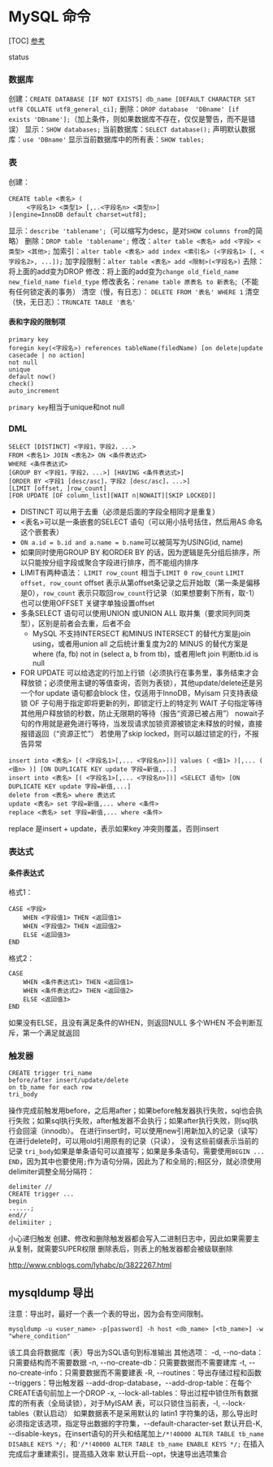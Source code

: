 # MySQL 命令
[TOC]
[参考](https://dev.mysql.com/doc/refman/5.7/en/sql-syntax.html)

status

### 数据库
创建：`CREATE DATABASE [IF NOT EXISTS] db_name [DEFAULT CHARACTER SET utf8 COLLATE utf8_general_ci];`
删除：`DROP database  'DBname' [if exists 'DBname'];`（加上条件，则如果数据库不存在，仅仅是警告，而不是错误）
显示：`SHOW databases;`
当前数据库：`SELECT database();`
声明默认数据库：`use 'DBname'`
显示当前数据库中的所有表：`SHOW tables;`

### 表
创建：
```
CREATE table <表名> (
     <字段名1> <类型1> [,..<字段名n> <类型n>]
)[engine=InnoDB default charset=utf8];
```
显示：`describe 'tablename';`（可以缩写为desc，是对`SHOW columns from`的简略）
删除：`DROP table 'tablename';`
修改：`alter table <表名> add <字段> <类型> <其他>;`
加索引：`alter table <表名> add index <索引名> (<字段名1> [, <字段名2>, ...]);`
加字段限制：`alter table <表名> add <限制>(<字段名>)`
去除：将上面的add变为DROP
修改：将上面的add变为`change old_field_name new_field_name field_type`
修改表名：`rename table 原表名 to 新表名`;（不能有任何锁定表的事务）
清空（慢，有日志）： `DELETE FROM '表名' WHERE 1`
清空（快，无日志）：`TRUNCATE TABLE '表名'`

#### 表和字段的限制项
```
primary key
foregin key(<字段名>) references tableName(filedName) [on delete|update casecade | no action]
not null
unique
default now()
check()
auto_increment
```
`primary key`相当于unique和not null

### DML
```
SELECT [DISTINCT] <字段1，字段2，...>
FROM <表名1> JOIN <表名2> ON <条件表达式>
WHERE <条件表达式>
[GROUP BY <字段1，字段2，...>] [HAVING <条件表达式>]
[ORDER BY <字段1 [desc/asc]，字段2 [desc/asc]，...>]
[LIMIT [offset, ]row_count]
[FOR UPDATE [OF column_list][WAIT n|NOWAIT][SKIP LOCKED]]
```
+ DISTINCT 可以用于去重（必须是后面的字段全相同才是重复）
+ <表名>可以是一条嵌套的SELECT 语句（可以用小括号括住，然后用AS 命名这个嵌套表）
+ `ON a.id = b.id and a.name = b.name`可以被简写为USING(id, name)
+ 如果同时使用GROUP BY 和ORDER BY 的话，因为逻辑是先分组后排序，所以只能按分组字段或聚合字段进行排序，而不能组内排序
+ LIMIT有两种语法：
`LIMIT row_count` 相当于`LIMIT 0 row_count`
`LIMIT offset, row_count`
offset 表示从第offset条记录之后开始取（第一条是偏移是0），`row_count` 表示只取回`row_count`行记录（如果想要剩下所有，取-1）
也可以使用OFFSET 关键字单独设置offset
+ 多条SELECT 语句可以使用UNION 或UNION ALL 取并集（要求同列同类型），区别是前者会去重，后者不会
	- MySQL 不支持INTERSECT 和MINUS
	INTERSECT 的替代方案是join using，或者用union all 之后统计重复度为2的
	MINUS 的替代方案是where (fa, fb) not in (select a, b from tb)，或者用left join 判断tb.id is null
+ FOR UPDATE 可以给选定的行加上行锁（必须执行在事务里，事务结束才会释放锁；必须使用主键的等值查询，否则为表锁），其他update/delete还是另一个for update 语句都会block 住，仅适用于InnoDB，Myisam 只支持表级锁
	OF 子句用于指定即将更新的列，即锁定行上的特定列
	WAIT 子句指定等待其他用户释放锁的秒数，防止无限期的等待（报告“资源已被占用”）
	nowait子句的作用就是避免进行等待，当发现请求加锁资源被锁定未释放的时候，直接报错返回（“资源正忙”）
	若使用了skip locked，则可以越过锁定的行，不报告异常

```
insert into <表名> [( <字段名1>[,... <字段名n>])] values ( <值1> )[,... ( <值n> )] [ON DUPLICATE KEY update 字段=新值,...]
insert into <表名> [( <字段名1>[,... <字段名n>])] <SELECT 语句> [ON DUPLICATE KEY update 字段=新值,...]
delete from <表名> where 表达式
update <表名> set 字段=新值,... where <条件>
replace <表名> set 字段=新值,... where <条件>
```
replace 是insert + update，表示如果key 冲突则覆盖，否则insert

### 表达式
#### 条件表达式
格式1：
```
CASE <字段>
	WHEN <字段值1> THEN <返回值1>
	WHEN <字段值2> THEN <返回值2>
	ELSE <返回值3>
END
```
格式2：
```
CASE
	WHEN <条件表达式1> THEN <返回值1>
	WHEN <条件表达式2> THEN <返回值2>
	ELSE <返回值3>
END
```
如果没有ELSE，且没有满足条件的WHEN，则返回NULL
多个WHEN 不会判断互斥，第一个满足就返回

### 触发器
```
CREATE trigger tri_name
before/after insert/update/delete
on tb_name for each row
tri_body
```
操作完成前触发用before，之后用after；如果before触发器执行失败，sql也会执行失败；如果sql执行失败，after触发器不会执行；如果after执行失败，则sql执行会回滚（innodb）。
在进行insert时，可以使用new引用新加入的记录（读写）
在进行delete时，可以用old引用原有的记录（只读），
没有这些前缀表示当前的记录
`tri_body`如果是单条语句可以直接写；如果是多条语句，需要使用`BEGIN ... END`，因为其中也要使用`;`作为语句分隔，因此为了和全局的`;`相区分，就必须使用delimiter调整全局分隔符：
```
delimiter //
CREATE trigger ...
begin
......;
end//
delimiiter ;
```
小心递归触发
创建、修改和删除触发器都会写入二进制日志中，因此如果需要主从复制，就需要SUPER权限
删除表后，则表上的触发器都会被级联删除

<http://www.cnblogs.com/lyhabc/p/3822267.html>


## mysqldump 导出
注意：导出时，最好一个表一个表的导出，因为会有空间限制。
```
mysqldump -u <user_name> -p[password] -h host <db_name> [<tb_name>] -w "where_condition"
```
该工具会将数据库（表）导出为SQL语句到标准输出
其他选项：
-d, --no-data：只需要结构而不需要数据
-n, --no-create-db：只需要数据而不需要建库
-t, --no-create-info：只需要数据而不需要建表
-R, --routines：导出存储过程和函数
--triggers：导出触发器
--add-drop-database，--add-drop-table：在每个CREATE语句前加上一个DROP
-x, --lock-all-tables：导出过程中锁住所有数据库的所有表（全局读锁），对于MyISAM 表，可以只锁住当前表，-l, --lock-tables（默认启动）
如果数据表不是采用默认的 latin1 字符集的话，那么导出时必须指定该选项，指定导出数据的字符集，--default-character-set
默认开启-K, --disable-keys，在insert语句的开头和结尾加上`/*!40000 ALTER TABLE tb_name DISABLE KEYS */; `和`'/*!40000 ALTER TABLE tb_name ENABLE KEYS */;` 在插入完成后才重建索引，提高插入效率
默认开启--opt，快速导出选项集合
